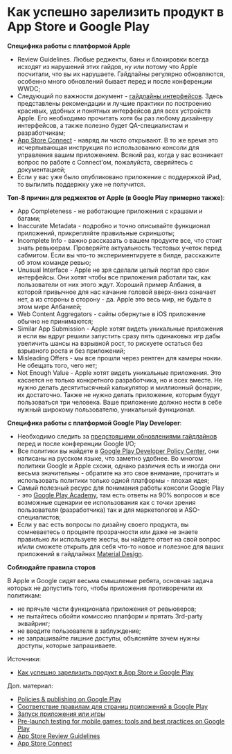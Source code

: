 # Как успешно зарелизить продукт в App Store и Google Play

**Специфика работы с платформой Apple**

* Review Guidelines. Любые реджекты, баны и блокировки всегда исходят из нарушений этих гайдов, ну или потому что Apple посчитали, что вы их нарушаете. Гайдлайны регулярно обновляются, особенно много обновлений бывает перед и после конференции WWDC;
* Следующий по важности документ - [гайдлайны интерфейсов](https://developer.apple.com/design/human-interface-guidelines/). Здесь представлены рекомендации и лучшие практики по построению красивых, удобных и понятных интерфейсов для всех устройств Apple. Его необходимо прочитать хотя бы раз любому дизайнеру интерфейсов, а также полезно будет QA-специалистам и разработчикам;
* [App Store Connect](https://help.apple.com/app-store-connect/en.lproj/static.html) - навряд ли часто открывают. В то же время это исчерпывающая инструкция по использованию консоли для управления вашим приложением. Всякий раз, когда у вас возникает вопрос по работе с Connect’ом, пожалуйста, сверяйтесь с документацией;
* Если у вас уже было опубликовано приложение с поддержкой iPad, то выпилить поддержку уже не получится.

**Топ-8 причин для реджектов от Apple (в Google Play примерно также)**:

* App Completeness - не работающие приложения с крашами и багами;
* Inaccurate Metadata - подробно и точно описывайте функционал приложений, прикрепляйте правильные скриншоты;
* Incomplete Info - важно рассказать о вашем продукте все, что стоит знать ревьюерам. Проверяйте актуальность тестовых учеток перед сабмитом. Если вы что-то экспериментируете в билде, расскажите об этом команде ревью;
* Unusual Interface - Apple не зря сделали целый портал про свои интерфейсы. Они хотят чтобы все приложения работали так, как пользователи от них этого ждут. Хороший пример Албания, в которой привычное для нас качание головой вверх-вниз означает нет, а из стороны в сторону - да. Apple это весь мир, не будьте в этом мире Албанией;
* Web Content Aggregators - сайты обернутые в iOS приложение обычно не принимаются;
* Similar App Submission - Apple хотят видеть уникальные приложения и если вы вдруг решили запустить сразу пять одинаковых игр дабы увеличить шансы на взрывной рост, то рискуете остаться без взрывного роста и без приложений;
* Misleading Offers - мы все прошли через рентген для камеры нокии. Не обещать того, чего нет;
* Not Enough Value - Apple хотят видеть уникальные приложения. Это касается не только конкретного разработчика, но и всех вместе. Не нужно делать десятитысячный калькулятор и миллионный фонарик, их достаточно. Также не нужно делать приложение, которым будут пользоваться три человека. Ваше приложение должно нести в себе нужный широкому пользователю, уникальный функционал.

**Специфика работы с платформой Google Play Developer**:

* Необходимо следить за [предстоящими обновлениями гайдлайнов](https://developer.android.com/distribute/play-policies) перед и после конференции Google I/O;
* Все политики вы найдете в [Google Play Developer Policy Center](https://play.google.com/intl/en/about/developer-content-policy/), они написаны на русском языке, что заметно удобнее. Во многом политики Google и Apple схожи, однако различия есть и иногда они весьма значительны - обратите на это свое внимание, прочитать и использовать политики только одной платформы - плохая идея;
* Самый полезный ресурс для понимания работы консоли Google Play - это [Google Play Academy](https://playacademy.exceedlms.com/student/catalog), там есть ответы на 90% вопросов и все возможные сценарии ее использования как с точки зрения пользователя (разработчика) так и для маркетологов и ASO-специалистов;
* Если у вас есть вопросы по дизайну своего продукта, вы сомневаетесь о проценте прозрачности или даже не знаете правильно ли используете жесты, вы найдете ответ на свой вопрос и/или сможете открыть для себя что-то новое и полезное для ваших приложений в гайдлайнах [Material Design](https://material.io/design/introduction).

**Соблюдайте правила сторов**

В Apple и Google сидят весьма смышленые ребята, основная задача которых не допустить того, чтобы приложения противоречили их политикам:

* не прячьте части функционала приложения от ревьюверов;
* не пытайтесь обойти комиссию платформ и прятать 3rd-party эквайринг;
* не вводите пользователя в заблуждение;
* не запрашивайте лишние доступы, объясняйте зачем нужны доступы, которые запрашиваете.

Источники:

* [Как успешно зарелизить продукт в App Store и Google Play](https://telegra.ph/Kak-uspeshno-zarelizit-produkt-v-App-Store-i-Google-Play-02-27)

Доп. материал:

* [Policies & publishing on Google Play](https://www.youtube.com/watch?v=ZDS4diFfBmQ)
* [Соответствие правилам для страниц приложений в Google Play](https://playacademy.exceedlms.com/student/activity/15949)
* [Запуск приложения или игры](https://playacademy.exceedlms.com/student/path/16605)
* [Pre-launch testing for mobile games: tools and best practices on Google Play](https://medium.com/googleplaydev/test-pre-launch-96d0ef3c4d51)
* [App Store Review Guidelines](https://developer.apple.com/app-store/review/guidelines/)
* [App Store Connect](https://developer.apple.com/support/app-store-connect/)
